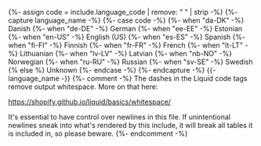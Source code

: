 {%- assign code = include.language_code | remove: " " | strip -%}
{%- capture language_name -%}
    {%- case code -%}
        {%- when "da-DK" -%}
            Danish
        {%- when "de-DE" -%}
            German
        {%- when "ee-EE" -%}
            Estonian
        {%- when "en-US" -%}
            English (US)
        {%- when "es-ES" -%}
            Spanish
        {%- when "fi-FI" -%}
            Finnish
        {%- when "fr-FR" -%}
            French
        {%- when "lt-LT" -%}
            Lithuanian
        {%- when "lv-LV" -%}
            Latvian
        {%- when "nb-NO" -%}
            Norwegian
        {%- when "ru-RU" -%}
            Russian
        {%- when "sv-SE" -%}
            Swedish
        {% else %}
            Unknown
    {%- endcase -%}
{%- endcapture -%}
{{- language_name -}}
{%- comment -%}
The dashes in the Liquid code tags remove output whitespace. More on that here:

<https://shopify.github.io/liquid/basics/whitespace/>

It's essential to have control over newlines in this file. If unintentional
newlines sneak into what's rendered by this include, it will break all tables
it is included in, so please beware.
{%- endcomment -%}
